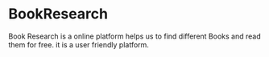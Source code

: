 # BookResearch
Book Research is a online platform helps us to find different Books and read them for free. it is a user friendly platform. 
